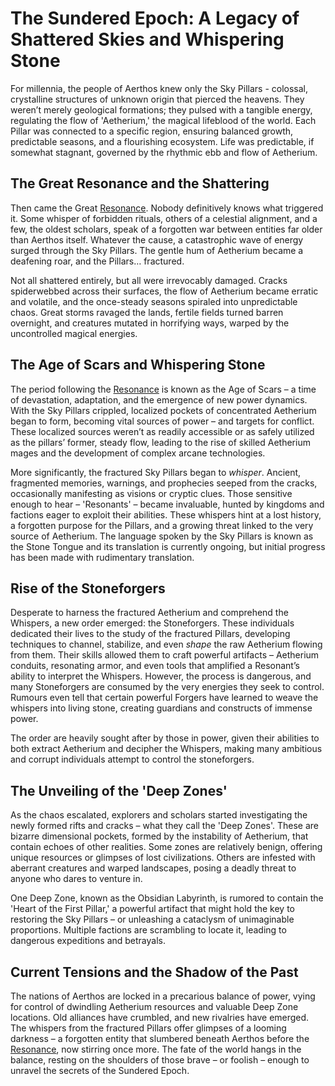 # The Sundered Epoch: A Legacy of Shattered Skies and Whispering Stone

For millennia, the people of Aerthos knew only the Sky Pillars - colossal, crystalline structures of unknown origin that pierced the heavens. They weren’t merely geological formations; they pulsed with a tangible energy, regulating the flow of 'Aetherium,' the magical lifeblood of the world. Each Pillar was connected to a specific region, ensuring balanced growth, predictable seasons, and a flourishing ecosystem. Life was predictable, if somewhat stagnant, governed by the rhythmic ebb and flow of Aetherium.

## The Great Resonance and the Shattering

Then came the Great [Resonance](/generated/resonance/resonance.md). Nobody definitively knows what triggered it. Some whisper of forbidden rituals, others of a celestial alignment, and a few, the oldest scholars, speak of a forgotten war between entities far older than Aerthos itself. Whatever the cause, a catastrophic wave of energy surged through the Sky Pillars. The gentle hum of Aetherium became a deafening roar, and the Pillars… fractured. 

Not all shattered entirely, but all were irrevocably damaged. Cracks spiderwebbed across their surfaces, the flow of Aetherium became erratic and volatile, and the once-steady seasons spiraled into unpredictable chaos. Great storms ravaged the lands, fertile fields turned barren overnight, and creatures mutated in horrifying ways, warped by the uncontrolled magical energies.

## The Age of Scars and Whispering Stone

The period following the [Resonance](/generated/resonance/resonance.md) is known as the Age of Scars – a time of devastation, adaptation, and the emergence of new power dynamics. With the Sky Pillars crippled, localized pockets of concentrated Aetherium began to form, becoming vital sources of power – and targets for conflict. These localized sources weren’t as readily accessible or as safely utilized as the pillars’ former, steady flow, leading to the rise of skilled Aetherium mages and the development of complex arcane technologies.

More significantly, the fractured Sky Pillars began to *whisper*.  Ancient, fragmented memories, warnings, and prophecies seeped from the cracks, occasionally manifesting as visions or cryptic clues.  Those sensitive enough to hear – 'Resonants' – became invaluable, hunted by kingdoms and factions eager to exploit their abilities.  These whispers hint at a lost history, a forgotten purpose for the Pillars, and a growing threat linked to the very source of Aetherium. The language spoken by the Sky Pillars is known as the Stone Tongue and its translation is currently ongoing, but initial progress has been made with rudimentary translation.

## Rise of the Stoneforgers

Desperate to harness the fractured Aetherium and comprehend the Whispers, a new order emerged: the Stoneforgers. These individuals dedicated their lives to the study of the fractured Pillars, developing techniques to channel, stabilize, and even *shape* the raw Aetherium flowing from them. Their skills allowed them to craft powerful artifacts – Aetherium conduits, resonating armor, and even tools that amplified a Resonant’s ability to interpret the Whispers. However, the process is dangerous, and many Stoneforgers are consumed by the very energies they seek to control. Rumours even tell that certain powerful Forgers have learned to weave the whispers into living stone, creating guardians and constructs of immense power.

The order are heavily sought after by those in power, given their abilities to both extract Aetherium and decipher the Whispers, making many ambitious and corrupt individuals attempt to control the stoneforgers.

## The Unveiling of the 'Deep Zones'

As the chaos escalated, explorers and scholars started investigating the newly formed rifts and cracks – what they call the 'Deep Zones'. These are bizarre dimensional pockets, formed by the instability of Aetherium, that contain echoes of other realities. Some zones are relatively benign, offering unique resources or glimpses of lost civilizations. Others are infested with aberrant creatures and warped landscapes, posing a deadly threat to anyone who dares to venture in.

One Deep Zone, known as the Obsidian Labyrinth, is rumored to contain the 'Heart of the First Pillar,' a powerful artifact that might hold the key to restoring the Sky Pillars – or unleashing a cataclysm of unimaginable proportions. Multiple factions are scrambling to locate it, leading to dangerous expeditions and betrayals.

## Current Tensions and the Shadow of the Past

The nations of Aerthos are locked in a precarious balance of power, vying for control of dwindling Aetherium resources and valuable Deep Zone locations. Old alliances have crumbled, and new rivalries have emerged. The whispers from the fractured Pillars offer glimpses of a looming darkness – a forgotten entity that slumbered beneath Aerthos before the [Resonance](/generated/resonance/resonance.md), now stirring once more.  The fate of the world hangs in the balance, resting on the shoulders of those brave – or foolish – enough to unravel the secrets of the Sundered Epoch.
